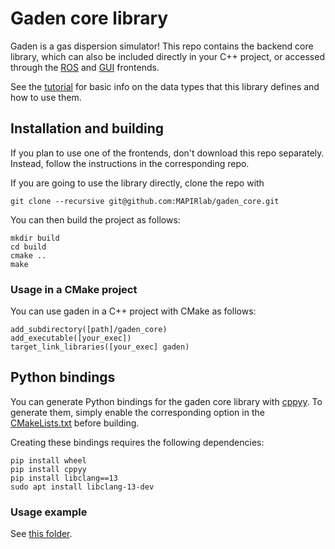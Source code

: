 # Gaden core library
Gaden is a gas dispersion simulator! This repo contains the backend core library, which can also be included directly in your C++ project, or accessed through the [ROS](https://github.com/MAPIRlab/gaden) and [GUI](https://github.com/MAPIRlab/gaden_gui) frontends.

See the [tutorial](examples/tutorial/) for basic info on the data types that this library defines and how to use them.

## Installation and building
If you plan to use one of the frontends, don't download this repo separately. Instead, follow the instructions in the corresponding repo.

If you are going to use the library directly, clone the repo with
```
git clone --recursive git@github.com:MAPIRlab/gaden_core.git
```

You can then build the project as follows:
```
mkdir build
cd build 
cmake ..
make 
``` 

### Usage in a CMake project
You can use gaden in a C++ project with CMake as follows:

```
add_subdirectory([path]/gaden_core)
add_executable([your_exec])
target_link_libraries([your_exec] gaden)
```


## Python bindings
You can generate Python bindings for the gaden core library with [cppyy](https://cppyy.readthedocs.io/en/latest/). To generate them, simply enable the corresponding option in the [CMakeLists.txt](CMakeLists.txt) before building.

Creating these bindings requires the following dependencies:

```
pip install wheel
pip install cppyy
pip install libclang==13
sudo apt install libclang-13-dev
```

### Usage example
See [this folder](examples/pythonAPI/Readme.md).